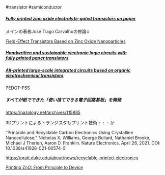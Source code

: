 #transistor #semiconductor 

##### [Fully **printed** zinc oxide electrolyte-gated **transistors** on paper](https://www.mdpi.com/2079-4991/9/2/169)

メインの著者José Tiago Carvalhoの修論↓

[Field-Effect Transistors Based on Zinc Oxide Nanoparticles](https://run.unl.pt/bitstream/10362/16391/1/Carvalho_2015.pdf)


##### [Handwritten and sustainable electronic logic circuits with fully **printed** paper **transistors**](https://onlinelibrary.wiley.com/doi/abs/10.1002/admt.202100633)

##### [All-printed large-scale integrated circuits based on organic electrochemical transistors](https://www.nature.com/articles/s41467-019-13079-4)
PEDOT-PSS

##### すべてが紙でできた「使い捨てできる電子回路基板」を開発

https://nazology.net/archives/115885



3Dプリントによるトランジスタもプリント技術・・・か

“Printable and Recyclable Carbon Electronics Using Crystalline Nanocellulose,” Nicholas X. Williams, George Bullard, Nathaniel Brooke, Michael J Therien, Aaron D. Franklin. Nature Electronics, April 26, 2021. DOI: 10.1038/s41928-021-00574-0

https://pratt.duke.edu/about/news/recyclable-printed-electronics


[Printing ZnO: From Principle to Device](https://core.ac.uk/download/pdf/333574359.pdf)